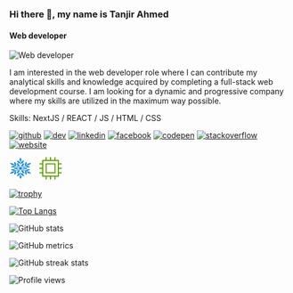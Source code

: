 ### Hi there 👋, my name is Tanjir Ahmed
#### Web developer
![Web developer](https://arturssmirnovs.github.io/github-profile-readme-generator/images/banner.png)

I am interested in the web developer role where I can contribute my analytical skills and knowledge acquired
by completing a full-stack web development course. I am looking for a dynamic and progressive company
where my skills are utilized in the maximum way possible.

Skills: NextJS / REACT / JS / HTML / CSS



[<img src='https://cdn.jsdelivr.net/npm/simple-icons@3.0.1/icons/github.svg' alt='github' height='40'>](https://github.com/ahmdshuvo)  [<img src='https://cdn.jsdelivr.net/npm/simple-icons@3.0.1/icons/dev-dot-to.svg' alt='dev' height='40'>](https://dev.to/tanjir_ahmed)  [<img src='https://cdn.jsdelivr.net/npm/simple-icons@3.0.1/icons/linkedin.svg' alt='linkedin' height='40'>](https://www.linkedin.com/in/tanjir-ahmd/)  [<img src='https://cdn.jsdelivr.net/npm/simple-icons@3.0.1/icons/facebook.svg' alt='facebook' height='40'>](https://www.facebook.com/profile.php?id=100067531152907)  [<img src='https://cdn.jsdelivr.net/npm/simple-icons@3.0.1/icons/codepen.svg' alt='codepen' height='40'>](https://codepen.io/ahmdshuvo)  [<img src='https://cdn.jsdelivr.net/npm/simple-icons@3.0.1/icons/stackoverflow.svg' alt='stackoverflow' height='40'>](https://stackoverflow.com/users/16831291/ahmed-shuvo)  [<img src='https://cdn.jsdelivr.net/npm/simple-icons@3.0.1/icons/icloud.svg' alt='website' height='40'>](https://ahmdshuvo.github.io/portfolio/)  

<a href='https://archiveprogram.github.com/'><img src='https://raw.githubusercontent.com/acervenky/animated-github-badges/master/assets/acbadge.gif' width='40' height='40'></a> <a href='https://docs.github.com/en/developers'><img src='https://raw.githubusercontent.com/acervenky/animated-github-badges/master/assets/devbadge.gif' width='40' height='40'></a> 

[![trophy](https://github-profile-trophy.vercel.app/?username=ahmdshuvo)](https://github.com/ryo-ma/github-profile-trophy)

[![Top Langs](https://github-readme-stats.vercel.app/api/top-langs/?username=ahmdshuvo)](https://github.com/anuraghazra/github-readme-stats)

![GitHub stats](https://github-readme-stats.vercel.app/api?username=ahmdshuvo&show_icons=true)  

![GitHub metrics](https://metrics.lecoq.io/ahmdshuvo)  

![GitHub streak stats](https://streak-stats.demolab.com/?user=ahmdshuvo)  

![Profile views](https://gpvc.arturio.dev/ahmdshuvo)  
